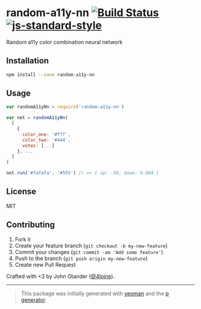 # random-a11y-nn [![Build Status](https://secure.travis-ci.org/johnotander/random-a11y-nn.png?branch=master)](https://travis-ci.org/johnotander/random-a11y-nn) [![js-standard-style](https://img.shields.io/badge/code%20style-standard-brightgreen.svg?style=flat)](https://github.com/feross/standard)

Random a11y color combination neural network

## Installation

```bash
npm install --save random-a11y-nn
```

## Usage

```javascript
var randomA11yNn = require('random-a11y-nn')

var net = randomA11yNn(
  [
    {
      color_one: '#fff',
      color_two: '#444',
      votes: [...]
    }, ...
  ]
)

net.run('#fafafa', '#555') // => { up: .99, down: 0.004 }
```

## License

MIT

## Contributing

1. Fork it
2. Create your feature branch (`git checkout -b my-new-feature`)
3. Commit your changes (`git commit -am 'Add some feature'`)
4. Push to the branch (`git push origin my-new-feature`)
5. Create new Pull Request

Crafted with <3 by John Otander ([@4lpine](https://twitter.com/4lpine)).

***

> This package was initially generated with [yeoman](http://yeoman.io) and the [p generator](https://github.com/johnotander/generator-p.git).
